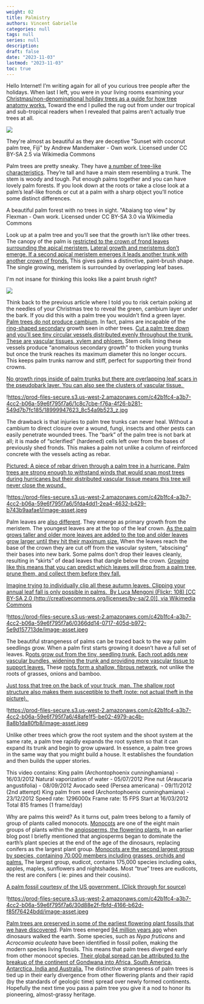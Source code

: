```yaml
---
weight: 02
title: Palmistry
authors: Vincent Gabrielle
categories: null
tags: null
series: null
description: 
draft: false
date: "2023-11-03"
lastmod: "2023-11-03"
toc: true
---
```


<!--more-->

Hello Internet! I’m writing again for all of you curious tree people after the holidays. When last I left, you were in your living rooms examining your [Christmas/non-denominational holiday trees as a guide for how tree anatomy works.](http://www.ourcityforest.org/blog/2015/12/16/everything-you-ever-wanted-to-know-about-plants-part-4-christmas-anatomy) Toward the end I pulled the rug out from under our tropical and sub-tropical readers when I revealed that palms aren’t actually true trees at all.

![](https://images.squarespace-cdn.com/content/v1/545bbd7ee4b032c1794c4020/1452720068391-QWRORBYQX0DJGV04DDQD/image-asset.jpeg?format=1500w)

They're almost as beautiful as they are deceptive "Sunset with coconut palm tree, Fiji" by Andrew Mandemaker - Own work. Licensed under CC BY-SA 2.5 via Wikimedia Commons

Palm trees are pretty sneaky. They have [a number of tree-like characteristics](http://www.ehow.com/list_7299618_parts-palm-tree_.html). They’re tall and have a main stem resembling a trunk. The stem is woody and tough. Put enough palms together and you can have lovely palm forests. If you look down at the roots or take a close look at a palm’s leaf-like fronds or cut at a palm with a sharp object you’ll notice some distinct differences.

A beautiful palm forest with no trees in sight. "Abaiang top view" by Flexman - Own work. Licensed under CC BY-SA 3.0 via Wikimedia Commons

Look up at a palm tree and you’ll see that the growth isn’t like other trees. The canopy of the palm is [restricted to the crown of frond leaves surrounding the apical meristem.](http://horttech.ashspublications.org/content/19/4/676.full) [Lateral growth and meristems don’t emerge. If a second apical meristem emerges it leads another trunk with another crown of fronds.](https://en.wikipedia.org/wiki/Arecaceae#Evolution) This gives palms a distinctive, paint-brush shape. The single growing, meristem is surrounded by overlapping leaf bases.

I'm not insane for thinking this looks like a paint brush right?

![](https://prod-files-secure.s3.us-west-2.amazonaws.com/c42b1fc4-a3b7-4cc2-b06a-59e6f795f7a6/ce90e07c-5987-4ac7-9291-eb9f22f2f549/image-asset.png)

Think back to the previous article where I told you to risk certain poking at the needles of your Christmas tree to reveal the green, cambium layer under the bark. If you did this with a palm tree you wouldn’t find a green layer. [Palm trees do not produce cambium](https://journals.uair.arizona.edu/index.php/radiocarbon/article/view/1052/1057). In fact, palms are incapable of the [ring-shaped secondary](http://forestry.usu.edu/htm/treeid/what-is-a-tree-youth/) growth seen in other trees.  [Cut a palm tree down and you’ll see tiny circular vessels distributed evenly throughout the trunk. These are vascular tissues, xylem and phloem.](http://horttech.ashspublications.org/content/19/4/676.full) Stem cells lining these vessels produce “anomalous secondary growth” to thicken young trunks but once the trunk reaches its maximum diameter this no longer occurs. This keeps palm trunks narrow and stiff, perfect for supporting their frond crowns.

[No growth rings inside of palm trunks but there are overlapping leaf scars in the pseudobark layer. You can also see the clusters of vascular tissue.&nbsp;](https://www.flickr.com/photos/torquay-palms/18999947623)

!https://prod-files-secure.s3.us-west-2.amazonaws.com/c42b1fc4-a3b7-4cc2-b06a-59e6f795f7a6/1c8c7cbe-f76a-4f26-b281-549d7b7fc185/18999947623_8c54a9b523_z.jpg

The drawback is that injuries to palm tree trunks can never heal. Without a cambium to direct closure over a wound, fungi, insects and other pests can easily penetrate wounded trees. The “bark” of the palm tree is not bark at all; it is made of “sclerified” (hardened) cells left over from the bases of previously shed fronds. This makes a palm not unlike a column of reinforced concrete with the vessels acting as rebar.

[Pictured: A piece of rebar driven through a palm tree in a hurricane. Palm trees are strong enough to withstand winds that would snap most trees during hurricanes but their distributed vascular tissue means this tree will never close the wound.&nbsp;](http://www.photolib.noaa.gov/htmls/wea00405.htm)

!https://prod-files-secure.s3.us-west-2.amazonaws.com/c42b1fc4-a3b7-4cc2-b06a-59e6f795f7a6/5fda4dd1-2ea4-4632-b429-b743b9aafae1/image-asset.jpeg

Palm leaves are [also different](http://horttech.ashspublications.org/content/19/4/676.full). They emerge as primary growth from the meristem. The youngest leaves are at the top of the leaf crown. [As the palm grows taller and older more leaves are added to the top and older leaves grow larger until they hit their maximum size.](http://agris.fao.org/agris-search/search.do?recordID=US201300052250) When the leaves reach the base of the crown they are cut off from the vascular system, “abscising” their bases into new bark. Some palms don’t drop their leaves cleanly, resulting in “skirts” of dead leaves that dangle below the crown. [Growing like this means that you can predict which leaves will drop from a palm tree, prune them, and collect them before they fall.](https://www.unce.unr.edu/publications/files/ho/2004/sp0416.pdf)

[Imagine trying to individually clip all these autumn leaves. Clipping your annual leaf fall is only possible in palms.&nbsp;&nbsp;By Luca Mengoni (Flickr: 108) [CC BY-SA 2.0 (http://creativecommons.org/licenses/by-sa/2.0)], via Wikimedia Commons](https://commons.wikimedia.org/wiki/File:Autumn_in_Italy.jpg)

!https://prod-files-secure.s3.us-west-2.amazonaws.com/c42b1fc4-a3b7-4cc2-b06a-59e6f795f7a6/0366dd14-0717-405d-b972-5e9d157713de/image-asset.jpeg

The beautiful strangeness of palms can be traced back to the way palm seedlings grow. When a palm first starts growing it doesn’t have a full set of leaves. R[oots grow out from the tiny, seedling trunk.](http://www.virtualherbarium.org/PDF%20Files/PlantSoil217-229.pdf) [Each root adds new vascular bundles, widening the trunk and providing more vascular tissue to support leaves.](https://books.google.com/books?id=0DfYJsVRmUcC&pg=PA238&lpg=PA238&dq=anomalous+secondary+growth+in+palms&source=bl&ots=8iOyFSHX--&sig=1ZA2u220TuecWyB99gMp4SuxdGg&hl=en&sa=X&ved=0ahUKEwjV8uP-n5vKAhUGxGMKHcgiB8sQ6AEISDAK#v=onepage&q=anomalous%20secondary%20growth%20in%20palms&f=false) These [roots form a shallow, fibrous network](http://hortsci.ashspublications.org/content/25/2/232.full.pdf+html?ijkey=6e0d0693a927d319847e6a5158beb1382514caeb&keytype2=tf_ipsecsha), not unlike the roots of grasses, onions and bamboo.

[Just toss that tree on the back of your truck &nbsp;man. The shallow root structure also makes them susceptible to theft (note: not actual theft in the picture).&nbsp;](https://pixabay.com/en/palm-transport-trailers-199696/)

!https://prod-files-secure.s3.us-west-2.amazonaws.com/c42b1fc4-a3b7-4cc2-b06a-59e6f795f7a6/48afe1f5-be02-4979-ac4b-8a8b1da80fb8/image-asset.jpeg

Unlike other trees which grow the root system and the shoot system at the same rate, a palm tree rapidly expands the root system so that it can expand its trunk and begin to grow upward. In essence, a palm tree grows in the same way that you might build a house. It establishes the foundation and then builds the upper stories.

This video contains: King palm (Archontophoenix cunninghamiana) - 16/03/2012 Natural vaporization of water - 05/07/2012 Pine nut (Araucaria angustifolia) - 08/09/2012 Avocado seed (Persea americana) - 09/11/2012 (2nd attempt) King palm from seed (Archontophoenix cunninghamiana) - 23/12/2012 Speed rate: 1296000x Frame rate: 15 FPS Start at 16/03/2012 Total 815 frames (1 frame/day)

Why are palms this weird? As it turns out, palm trees belong to a family of group of plants called monocots. [Monocots](https://en.wikipedia.org/wiki/Monocotyledon#Vascular_system) are one of the eight main groups of plants within the [angiosperms, the flowering plants.](https://en.wikipedia.org/wiki/Flowering_plant) In an earlier blog post I briefly mentioned that angiosperms began to dominate the earth’s plant species at the end of the age of the dinosaurs, replacing conifers as the largest plant group. [Monocots are the second largest group by species, containing 70,000 members including grasses, orchids and palms.](http://www.amjbot.org/content/91/10/1645.full) The largest group, eudicot, contains 175,000 species including oaks, apples, maples, sunflowers and nightshades. Most “true” trees are eudicots, the rest are conifers ( ie: pines and their cousins).

[A palm fossil courtesy of the US government. (Click through for source)](http://nature.nps.gov/geology/nationalfossilday/climate_change_past.cfm)

!https://prod-files-secure.s3.us-west-2.amazonaws.com/c42b1fc4-a3b7-4cc2-b06a-59e6f795f7a6/30d88e2f-fbfd-4166-b62d-f85f76424bdd/image-asset.jpeg

[Palm trees are preserved in some of the earliest flowering plant fossils that we have discovered](http://nature.nps.gov/geology/nationalfossilday/climate_change_past.cfm). Palm trees emerged [94 million years ago](http://www.plantapalm.com/vpe/evolution/vpe_evolution.htm) when dinosaurs walked the earth. Some species, such as *Nypa fruticans* and *Acrocomia aculeata* have been identified in fossil pollen, making the modern species living fossils. This means that palm trees diverged early from other monocot species. [Their global spread can be attributed to the breakup of the continent of Gondwana into Africa, South America, Antarctica, India and Australia.](http://www.thefreedictionary.com/Gondwanan+distribution) The distinctive strangeness of palm trees is tied up in their early divergence from other flowering plants and their rapid (by the standards of geologic time) spread over newly formed continents. Hopefully the next time you pass a palm tree you give it a nod to honor its pioneering, almost-grassy heritage.

